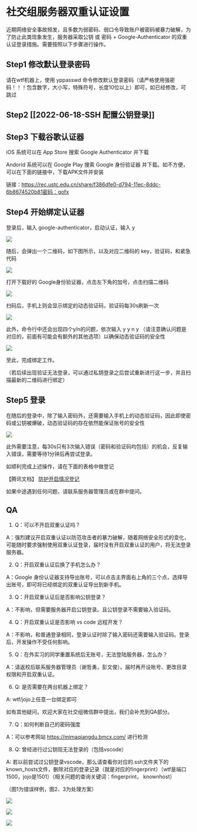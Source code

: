 # 社交组服务器双重认证设置

近期网络安全事故频发，且多数为弱密码、弱口令导致账户被密码被暴力破解，为了防止此类现象发生，服务器采取公钥 或 密码 + Google-Authenticator 的双重认证登录措施。需要按照以下步骤进行操作。

  

## Step1 修改默认登录密码

请在wtf机器上，使用 yppasswd 命令修改默认登录密码（请严格使用强密码！！！包含数字，大小写，特殊符号，长度10位以上）即可，如已经修改，可跳过

  

## Step2 [[2022-06-18-SSH 配置公钥登录]]

  

## Step3 下载谷歌认证器

iOS 系统可以在 App Store 搜索 Google Authenticator 并下载

Andorid 系统可以在 Google Play 搜索 Google 身份验证器 并下载。如不方便，可以在下面的链接中，下载APK文件并安装

链接：https://rec.ustc.edu.cn/share/f386dfe0-d794-11ec-8ddc-6b8674520b81密码：gofx

  

## Step4 开始绑定认证器

登录后，输入 google-authenticator，启动认证，输入 y

![](https://docimg2.docs.qq.com/image/Up1LWeFjJ9N_6NVnCe6jvQ.png?w=990&h=242)

随后，会弹出一个二维码，如下图所示，以及对应二维码的 key，验证码，和紧急代码

![](https://docimg4.docs.qq.com/image/9I7Ln3jA_4dLbbXBp_q4cg.png?w=1280&h=891.6446124763705)

打开下载好的 Google身份验证器，点击左下角的加号，点击扫描二维码

![](https://docimg7.docs.qq.com/image/yoolFEz5OkMr1doYqvGUUg.png?w=1170&h=2532)

扫码后，手机上则会显示绑定的动态验证码，验证码每30s刷新一次

![](https://docimg1.docs.qq.com/image/JXJRvmzuTF-SBpTWpv5bdA.png?w=1170&h=2532)

此外，命令行中还会出现四个y/n的问题，依次输入 y y n y （请注意确认问题是对应的，前面有可能会有额外的其他选项）以确保动态验证码的安全性

![](https://docimg5.docs.qq.com/image/lW1Kb9tJeHTD-Y0aLFpDUQ.png?w=1280&h=703.0985915492957)

至此，完成绑定工作。

（若后续出现验证无法登录，可以通过私钥登录之后尝试重新进行这一步，并且扫描最新的二维码进行绑定）

## Step5 登录

在随后的登录中，除了输入密码外，还需要输入手机上的动态验证码，因此即使密码或公钥被爆破，动态验证码的存在依然能保证账号的安全性

![](https://docimg8.docs.qq.com/image/yR1pusqa4gBiWHWxFGuaNQ.png?w=896&h=174)

此外需要注意，每30s只有3次输入错误（密码和验证码均包括）的机会，反复输入错误，需要等待1分钟后再尝试登录。

  

如顺利完成上述操作，请在下面的表格中做登记

【腾讯文档】 [防护开启情况登记](https://docs.qq.com/sheet/DZnRtRnNnb1JwZXJz)

如果中途遇到任何问题，请联系服务器管理员或在群中提问。

  

## QA

1.  Q：可以不开启双重认证吗？
    

A：强烈建议开启双重认证以防范攻击者的暴力破解，随着网络安全形式的变化，可能随时要求强制使用双重认证登录，届时没有开启双重认证的用户，将无法登录服务器。

2.  Q：开启双重认证后换了手机怎么办？
    

A：Google 身份认证器支持导出账号，可以点击主界面右上角的三个点，选择导出账号，即可将已经绑定的双重认证导出到新手机。

3.  Q：开启双重认证后是否影响公钥登录？
    

A：不影响，但需要服务器开启公钥登录。且公钥登录不需要输入验证码。

4.  Q：开启双重认证是否影响 vs code 远程开发？
    

A：不影响，和普通登录相同，登录认证时除了输入密码还需要输入验证码。登录后，开发操作不受任何影响。

5.  Q：在外实习的同学重置系统后无账号，无法登陆服务器，怎么办？
    

A：请返校后联系服务器管理员（谢哲勇，彭文俊）。届时再开设账号、更改目录权限和开启双重认证。

6.  Q: 是否需要在两台机器上绑定？
    

A: wtf/jojo上任意一台绑定即可

如有其他疑问，欢迎大家在社交组微信群中提出，我们会补充到QA部分。

7.  Q：如何判断自己的密码强度
    

A：可以参考网站 https://mimaqiangdu.bmcx.com/ 进行检测

8.  Q: 曾经进行过公钥现无法登录的（包括vscode）
    

A: 若以前尝试过公钥登录vscode，那么请查看你对应的.ssh文件夹下的known_hosts文件，删除对应的登录记录（就是对应的fingerprint）（wtf是端口1500，jojo是1501）（相关问题的查询关键词：fingerprint， knownhost）

（图1为错误样例，图2、3为处理方案）

![](https://docimg3.docs.qq.com/image/SwxW67bW5VLXbkHElPmi3g.png?w=1136&h=492)

![](https://docimg6.docs.qq.com/image/sL0s0g1iCjCzxY2E0g_wUw.png?w=354&h=302)

![](https://docimg2.docs.qq.com/image/9Ghv1QCdyEmlWPr94HLy8w.png?w=791&h=524)